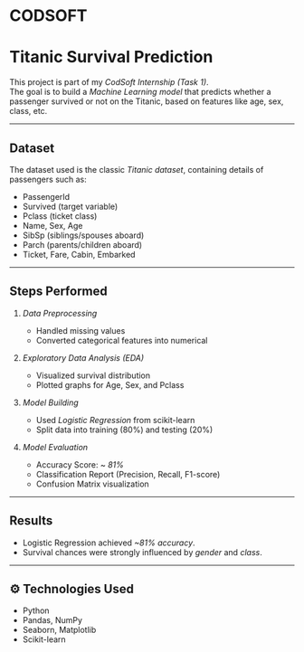 # CODSOFT
#  Titanic Survival Prediction

This project is part of my *CodSoft Internship (Task 1)*.  
The goal is to build a *Machine Learning model* that predicts whether a passenger survived or not on the Titanic, based on features like age, sex, class, etc.

---

##  Dataset
The dataset used is the classic *Titanic dataset*, containing details of passengers such as:
- PassengerId  
- Survived (target variable)  
- Pclass (ticket class)  
- Name, Sex, Age  
- SibSp (siblings/spouses aboard)  
- Parch (parents/children aboard)  
- Ticket, Fare, Cabin, Embarked  

---

##  Steps Performed
1. *Data Preprocessing*  
   - Handled missing values  
   - Converted categorical features into numerical  

2. *Exploratory Data Analysis (EDA)*  
   - Visualized survival distribution  
   - Plotted graphs for Age, Sex, and Pclass  

3. *Model Building*  
   - Used *Logistic Regression* from scikit-learn  
   - Split data into training (80%) and testing (20%)  

4. *Model Evaluation*  
   - Accuracy Score: ~ *81%*  
   - Classification Report (Precision, Recall, F1-score)  
   - Confusion Matrix visualization  

---

##  Results
- Logistic Regression achieved *~81% accuracy*.  
- Survival chances were strongly influenced by *gender* and *class*.  

---

## ⚙ Technologies Used
- Python  
- Pandas, NumPy  
- Seaborn, Matplotlib  
- Scikit-learn